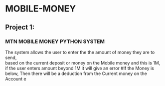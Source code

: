 # MOBILE-MONEY
## Project 1: 
### MTN MOBILE MONEY PYTHON SYSTEM 
The system allows the user to enter the the amount of money they are to send, <br >
based on the current deposit or money on the Mobile money and this is 1M, if the user enters amount beyond 1M it will give an error
#If the Money is below, Then there will be a deduction from the Current money on the Account
e
